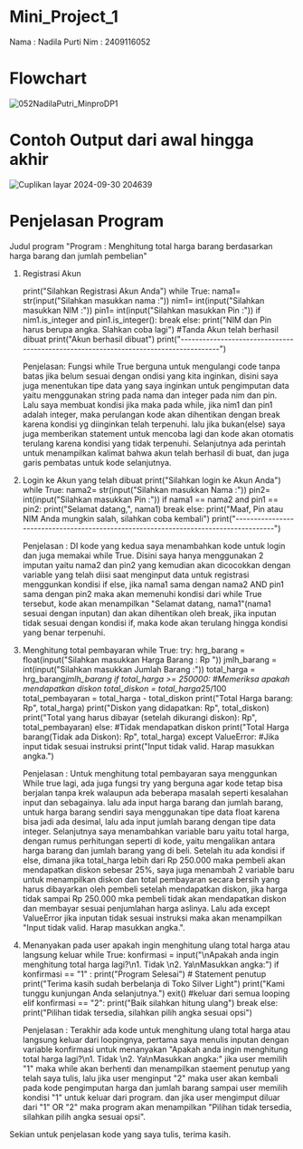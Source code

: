 # Mini_Project_1
Nama : Nadila Purti
Nim : 2409116052

# Flowchart
![052NadilaPutri_MinproDP1](https://github.com/user-attachments/assets/eb7302bb-2107-4789-a6b6-36407b3d6ea2)



# Contoh Output dari awal hingga akhir
![Cuplikan layar 2024-09-30 204639](https://github.com/user-attachments/assets/d0e4145a-0be0-4150-8999-3c21e603854a)


# Penjelasan Program
Judul program
"Program : Menghitung total harga barang berdasarkan harga barang dan jumlah pembelian"

1. Registrasi Akun

    print("Silahkan Registrasi Akun Anda")
    while True:
        nama1= str(input("Silahkan masukkan nama   :"))
        nim1= int(input("Silahkan masukkan NIM   :"))
        pin1= int(input("Silahkan masukkan Pin   :"))
        if nim1.is_integer and pin1.is_integer():
            break
        else:
            print("NIM dan Pin harus berupa angka. Slahkan coba lagi")
    #Tanda Akun telah berhasil dibuat
    print("Akun berhasil dibuat")
    print("-------------------------------------------------------------------------------------")

   Penjelasan: Fungsi while True berguna untuk mengulangi code tanpa batas jika belum sesuai dengan ondisi yang kita inginkan, disini saya juga menentukan tipe data yang saya inginkan untuk pengimputan data yaitu menggunakan string pada nama dan integer pada nim dan pin. Lalu saya membuat kondisi jika maka pada while, jika nim1 dan pin1 adalah integer, maka perulangan kode akan dihentikan dengan break karena kondisi yg diinginkan telah terpenuhi. lalu jika bukan(else) saya juga memberikan statement untuk mencoba lagi dan kode akan otomatis terulang karena kondisi yang tidak terpenuhi. Selanjutnya ada perintah untuk menampilkan kalimat bahwa akun telah berhasil di buat, dan juga garis pembatas untuk kode selanjutnya.

2. Login ke Akun yang telah dibuat
   print("Silahkan login ke Akun Anda")
   while True:
    nama2= str(input("Silahkan masukkan Nama  :")) 
    pin2= int(input("Silahkan masukkan Pin  :"))
    if nama1 == nama2 and pin1 == pin2:
        print("Selamat datang,", nama1)
        break
    else:
        print("Maaf, Pin atau NIM Anda mungkin salah, silahkan coba kembali")
    print("-------------------------------------------------------------------------------------")

    Penjelasan : DI kode yang kedua saya menambahkan kode untuk login dan juga memakai while True. Disini saya hanya menggunakan 2 imputan yaitu nama2 dan pin2 yang kemudian akan dicocokkan dengan variable yang telah diisi saat menginput data untuk registrasi menggunkan kondisi if else, jika nama1 sama dengan nama2 AND  pin1 sama dengan pin2 maka akan memenuhi kondisi dari while True tersebut, kode akan menampilkan "Selamat datang, nama1"(nama1 sesuai dengan inputan) dan akan dihentikan oleh break, jika inputan tidak sesuai dengan kondisi if, maka kode akan terulang hingga kondisi yang benar terpenuhi.
   
4. Menghitung total pembayaran
while True:
    try:
        hrg_barang = float(input("Silahkan masukkan Harga Barang   : Rp "))
        jmlh_barang = int(input("Silahkan masukkan Jumlah Barang   :"))
        total_harga = hrg_barang*jmlh_barang
        if total_harga >= 250000: #Memeriksa apakah mendapatkan diskon
            total_diskon = total_harga*25/100
            total_pembayaran = total_harga - total_diskon
            print("Total Harga barang: Rp", total_harga)
            print("Diskon yang didapatkan: Rp", total_diskon)
            print("Total yang harus dibayar (setelah dikurangi diskon): Rp", total_pembayaran)
        else: #Tidak mendapatkan diskon
            print("Total Harga barang(Tidak ada Diskon): Rp", total_harga)
    except ValueError: #Jika input tidak sesuai instruksi
        print("Input tidak valid. Harap masukkan angka.")

    Penjelasan : Untuk menghitung total pembayaran saya menggunkan While true lagi, ada juga fungsi try yang berguna agar kode tetap bisa berjalan tanpa krek walaupun ada beberapa masalah seperti kesalahan input dan sebagainya. lalu ada input harga barang dan jumlah barang, untuk harga barang sendiri saya menggunakan tipe data float karena bisa jadi ada desimal, lalu ada input jumlah barang dengan tipe data integer. Selanjutnya saya menambahkan variable baru yaitu total harga, dengan rumus perhitungan seperti di kode, yaitu mengalikan antara harga barang dan jumlah barang yang di beli. Setelah itu ada kondisi if else, dimana jika total_harga lebih dari Rp 250.000 maka pembeli akan mendapatkan diskon sebesar 25%, saya juga menambah 2 variable baru untuk menampilkan diskon dan total pembayaran secara bersih yang harus dibayarkan oleh pembeli setelah mendapatkan diskon, jika harga tidak sampai Rp 250.000 mka pembeli tidak akan mendapatkan diskon dan membayar sesuai penjumlahan harga aslinya. Lalu ada except ValueError jika inputan tidak sesuai instruksi maka akan menampilkan "Input tidak valid. Harap masukkan angka.".
   
5. Menanyakan pada user apakah ingin menghitung ulang total harga atau langsung keluar
    while True: 
        konfirmasi = input("\nApakah anda ingin menghitung total harga lagi?\n1. Tidak \n2. Ya\nMasukkan angka:")
        if konfirmasi == "1" :
            print("Program Selesai")
            # Statement penutup
            print("Terima kasih sudah berbelanja di Toko Silver Light")
            print("Kami tunggu kunjungan Anda selanjutnya.")
            exit() #keluar dari semua looping
        elif konfirmasi == "2":
            print("Baik silahkan hitung ulang")
            break
        else:
            print("Pilihan tidak tersedia, silahkan pilih angka sesuai opsi")

   Penjelasan : Terakhir ada kode untuk  menghitung ulang total harga atau langsung keluar dari loopingnya, pertama saya menulis inputan dengan variable konfirmasi untuk menanyakan "Apakah anda ingin menghitung total harga lagi?\n1. Tidak \n2. Ya\nMasukkan angka:" jika user memilih "1" maka while akan berhenti dan menampilkan staement penutup yang telah saya tulis, lalu jika user menginput "2" maka user akan kembali pada kode pengimputan harga dan jumlah barang sampai user memilih kondisi "1" untuk keluar dari program. dan jika user mengimput diluar dari "1" OR "2" maka program akan menampilkan "Pilihan tidak tersedia, silahkan pilih angka sesuai opsi".

Sekian untuk penjelasan kode yang saya tulis, terima kasih.
